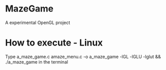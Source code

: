 # MazeGame
A experimental OpenGL project
# How to execute - Linux
Type a_maze_game.c amaze_menu.c -o a_maze_game -lGL -lGLU -lglut && ./a_maze_game in the terminal
